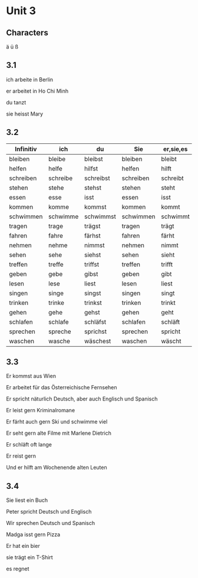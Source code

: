 # Unit 3

## Characters

ä ü ß

## 3.1

ich arbeite in Berlin

er arbeitet in Ho Chi Minh

du tanzt

sie heisst Mary

## 3.2

| Infinitiv | ich | du | Sie | er,sie,es | wir | ihr | Sie | sie | Englisch |
|-----------|-----|----|-----|-----------|-----|-----|-----|-----|----------|
| bleiben | bleibe | bleibst | bleiben | bleibt | bleiben | bleibt | bleiben | bleiben | stay/remain/keep |
| helfen | helfe | hilfst | helfen | hilft | helfen | helft | helfen | helfen | help |
| schreiben | schreibe | schreibst | schreiben | schreibt | schreiben | schreibt | schreiben | schreiben | write |
| stehen | stehe | stehst | stehen | steht | stehen | steht | stehen | stehen | stand |
| essen | esse | isst | essen | isst | essen | esst | essen | essen | eat |
| kommen | komme | kommst | kommen | kommt | kommen | kommt | kommen | kommen | come |
| schwimmen | schwimme | schwimmst | schwimmen | schwimmt | schwimmen | schwimmt | schwimmen | schwimmen | swimm |
| tragen | trage | trägst | tragen | trägt | tragen | tragt | tragen | tragen | carry/wear |
| fahren | fahre | färhst | fahren | färht | fahren | fahrt | fahren | farhen | drive |
| nehmen | nehme | nimmst | nehmen | nimmt | nehmen | nehmt | nehmen | nehmen | take |
| sehen | sehe | siehst | sehen | sieht | sehen | seht | sehen | sehen | see |
| treffen | treffe | triffst | treffen | trifft | treffen | trefft | treffen | treffen | meet |
| geben | gebe | gibst | geben | gibt | geben | gebt | geben | geben | give |
| lesen | lese | liest | lesen | liest | lesen | lest | lesen | lesen | read |
| singen | singe | singst | singen | singt | singen | singt | singen | singen | sing |
| trinken | trinke | trinkst | trinken | trinkt | trinken | trinkt | trinken | trinken | drink |
| gehen | gehe | gehst | gehen | geht | gehen | geht | gehen | gehen | go |
| schlafen | schlafe | schläfst | schlafen | schläft | schlafen | schlaft | schlafen | schlafen | sleep |
| sprechen | spreche | sprichst | sprechen | spricht | sprechen | sprecht | sprechen | sprechen | speak |
| waschen | wasche | wäschest | waschen | wäscht | waschen | wascht | waschen | waschen | wash |

## 3.3

Er kommst aus Wien

Er arbeitet für das Österreichische Fernsehen

Er spricht näturlich Deutsch, aber auch Englisch und Spanisch

Er leist gern Kriminalromane

Er färht auch gern Ski und schwimme viel

Er seht gern alte Filme mit Marlene Dietrich

Er schläft oft lange

Er reist gern

Und er hilft am Wochenende alten Leuten

## 3.4

Sie liest ein Buch

Peter spricht Deutsch und Englisch

Wir sprechen Deutsch und Spanisch

Madga isst gern Pizza

Er hat ein bier

sie trägt ein T-Shirt

es regnet
